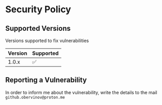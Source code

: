 # Security Policy

## Supported Versions

Versions supported to fix vulnerabilities

| Version | Supported          |
| ------- | ------------------ |
| 1.0.x   | :white_check_mark: |

## Reporting a Vulnerability

In order to inform me about the vulnerability, write the details to the mail `github.obervinov@proton.me`